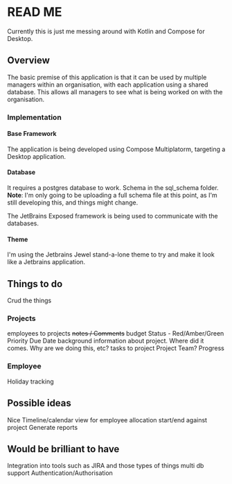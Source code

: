 # READ ME

Currently this is just me messing around with Kotlin and Compose for Desktop.

## Overview
The basic premise of this application is that it can be used by multiple managers within an organisation, with each 
application using a shared database. This allows all managers to see what is being worked on with the organisation.

### Implementation

#### Base Framework
The application is being developed using Compose Multiplatorm, targeting a Desktop application. 

#### Database
It requires a postgres database to work. Schema in the sql_schema folder. **Note**: I'm only going to be uploading a 
full schema file at this point, as I'm still developing this, and things might change.

The JetBrains Exposed framework is being used to communicate with the databases.

#### Theme
I'm using the Jetbrains Jewel stand-a-lone theme to try and make it look like a Jetbrains application.

## Things to do
Crud the things

### Projects
employees to projects
~~notes / Comments~~
budget
Status - Red/Amber/Green
Priority
Due Date
background information about project. Where did it comes. Why are we doing this, etc?
tasks to project
Project Team?
Progress

### Employee
Holiday tracking

## Possible ideas
Nice Timeline/calendar view for employee allocation start/end against project
Generate reports

## Would be brilliant to have
Integration into tools such as JIRA and those types of things
multi db support
Authentication/Authorisation
